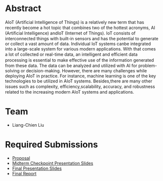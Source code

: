 # Abstract

AIoT (Artiﬁcial Intelligence of Things) is a relatively new term that has recently become a hot topic that combines two of the hottest acronyms, AI (Artiﬁcial Intelligence) andIoT (Internet of Things). IoT consists of interconnected things with built-in sensors and has the potential to generate or collect a vast amount of data. Individual IoT systems canbe integrated into a large-scale system for various modern applications. With that comes a lot of collected or real-time data, an intelligent and eﬃcient data processing is essential to make eﬀective use of the information generated from these data. The data can be analyzed and utilized with AI for problem-solving or decision-making. However, there are many challenges while deploying AIoT in practice. For instance, machine learning is one of the key technologies to be utilized in AIoT systems. Besides,there are many other issues such as complexity, eﬃciency,scalability, accuracy, and robustness related to the increasing modern AIoT systems and applications. 

# Team

* Liang-Chien Liu

# Required Submissions

* [Proposal](proposal)
* [Midterm Checkpoint Presentation Slides](http://)
* [Final Presentation Slides](http://)
* [Final Report](report)
